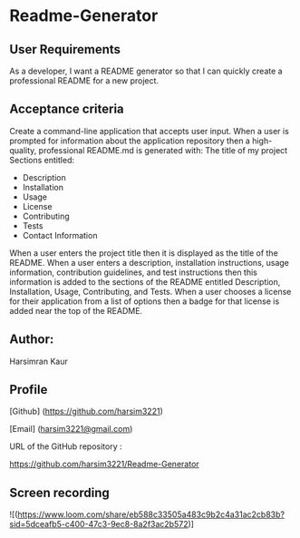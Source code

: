 # Readme-Generator

## User Requirements
As a developer, I want a README generator so that I can quickly create a professional README for a new project.

## Acceptance criteria
Create a command-line application that accepts user input.
When a user is prompted for information about the application repository then a high-quality, professional README.md is generated with:
The title of my project
Sections entitled:
- Description
- Installation
- Usage
- License
- Contributing
- Tests
- Contact Information

When a user enters the project title then it is displayed as the title of the README.
When a user enters a description, installation instructions, usage information, contribution guidelines, and test instructions then this information is added to the sections of the README entitled Description, Installation, Usage, Contributing, and Tests.
When a user chooses a license for their application from a list of options then a badge for that license is added near the top of the README.



## Author:
Harsimran Kaur

## Profile
[Github] (https://github.com/harsim3221)

[Email]  (harsim3221@gmail.com)

URL of the GitHub repository :

https://github.com/harsim3221/Readme-Generator



## Screen recording

![(https://www.loom.com/share/eb588c33505a483c9b2c4a31ac2cb83b?sid=5dceafb5-c400-47c3-9ec8-8a2f3ac2b572)]







